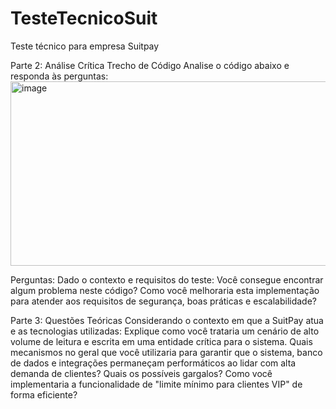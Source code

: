 # TesteTecnicoSuit
Teste técnico para empresa Suitpay


Parte 2: Análise Crítica
Trecho de Código
Analise o código abaixo e responda às perguntas:
<img width="571" height="295" alt="image" src="https://github.com/user-attachments/assets/8661c927-48fe-42b0-b9ac-4f4cc0e3c909" />

Perguntas:
Dado o contexto e requisitos do teste:
Você consegue encontrar algum problema neste código?
Como você melhoraria esta implementação para atender aos requisitos de segurança, boas práticas e escalabilidade?

Parte 3: Questões Teóricas
Considerando o contexto em que a SuitPay atua e as tecnologias utilizadas:
Explique como você trataria um cenário de alto volume de leitura e escrita em uma entidade crítica para o sistema.
Quais mecanismos no geral que você utilizaria para garantir que o sistema, banco de dados e integrações permaneçam performáticos ao lidar com alta demanda de clientes? Quais os possíveis gargalos?
Como você implementaria a funcionalidade de "limite mínimo para clientes VIP" de forma eficiente?
